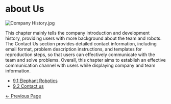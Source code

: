 # about Us
![Company History.jpg](image/main9.png)

This chapter mainly tells the company introduction and development history, providing users with more background about the team and robots. The Contact Us section provides detailed contact information, including email format, problem description instructions, and templates for reproduction steps, so that users can effectively communicate with the team and solve problems. Overall, this chapter aims to establish an effective communication channel with users while displaying company and team information.

   * [9.1 Elephant Robotics](9.1-company.md)
   * [9.2 Contact us](9.2-contact.md)

[← Previous Page](./9.1-company.md)